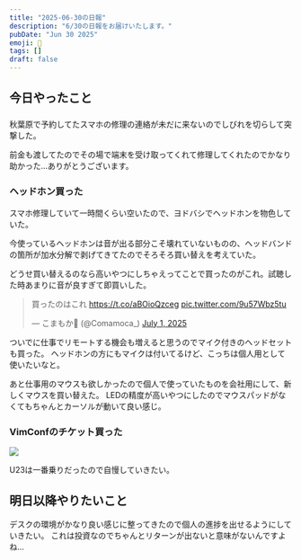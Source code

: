 ```yaml
---
title: "2025-06-30の日報"
description: "6/30の日報をお届けいたします。"
pubDate: "Jun 30 2025"
emoji: 🦊
tags: []
draft: false
---
```


## 今日やったこと

### 

秋葉原で予約してたスマホの修理の連絡が未だに来ないのでしびれを切らして突撃した。

前金も渡してたのでその場で端末を受け取ってくれて修理してくれたのでかなり助かった...ありがとうございます。

### ヘッドホン買った

スマホ修理していて一時間くらい空いたので、ヨドバシでヘッドホンを物色していた。

今使っているヘッドホンは音が出る部分こそ壊れていないものの、ヘッドバンドの箇所が加水分解で剥げてきてたのでそろそろ買い替えを考えていた。

どうせ買い替えるのなら高いやつにしちゃえってことで買ったのがこれ。試聴した時あまりに音が良すぎて即買いした。

<blockquote class="twitter-tweet"><p lang="ja" dir="ltr">買ったのはこれ <a href="https://t.co/aBOioQzceg">https://t.co/aBOioQzceg</a> <a href="https://t.co/9u57Wbz5tu">pic.twitter.com/9u57Wbz5tu</a></p>&mdash; こまもか🦊 (@Comamoca_) <a href="https://twitter.com/Comamoca_/status/1940070130492284989?ref_src=twsrc%5Etfw">July 1, 2025</a></blockquote> <script async src="https://platform.twitter.com/widgets.js" charset="utf-8"></script>

ついでに仕事でリモートする機会も増えると思うのでマイク付きのヘッドセットも買った。
ヘッドホンの方にもマイクは付いてるけど、こっちは個人用として使いたいなと。

あと仕事用のマウスも欲しかったので個人で使っていたものを会社用にして、新しくマウスを買い替えた。
LEDの精度が高いやつにしたのでマウスパッドがなくてもちゃんとカーソルが動いて良い感じ。

### VimConfのチケット買った

![](/img/2025-07-06-032809.png)

U23は一番乗りだったので自慢していきたい。

## 明日以降やりたいこと

デスクの環境がかなり良い感じに整ってきたので個人の進捗を出せるようにしていきたい。
これは投資なのでちゃんとリターンが出ないと意味がないんですよね...
